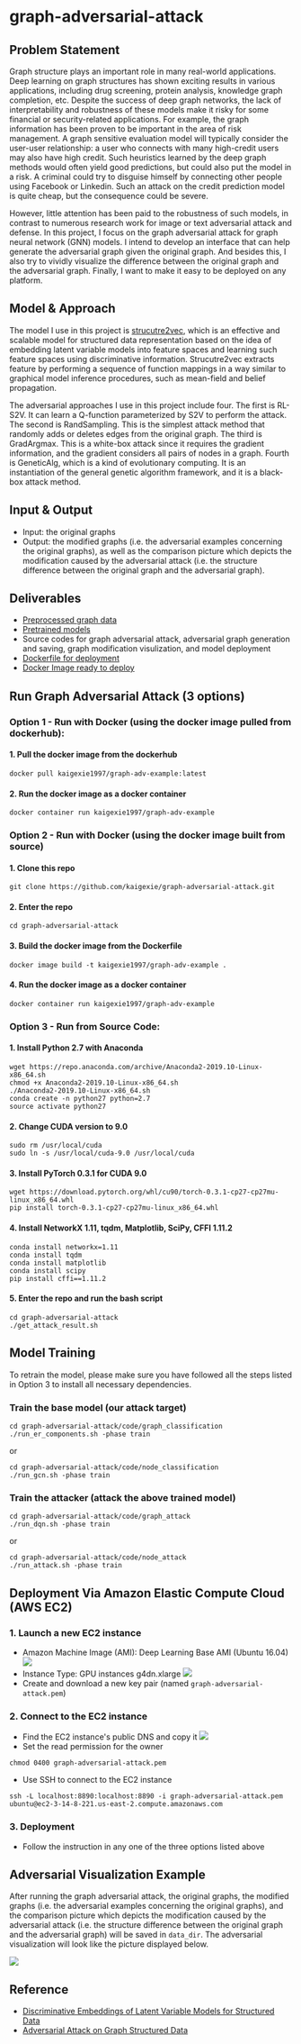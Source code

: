 # graph-adversarial-attack


## Problem Statement
Graph structure plays an important role in many real-world applications. Deep learning on graph structures has shown exciting results in various applications, including drug screening, protein analysis, knowledge graph completion, etc. Despite the success of deep graph networks, the lack of interpretability and robustness of these models make it risky for some financial or security-related applications. For example, the graph information has been proven to be important in the area of risk management. A graph sensitive evaluation model will typically consider the user-user relationship: a user who connects with many high-credit users may also have high credit. Such heuristics learned by the deep graph methods would often yield good predictions, but could also put the model in a risk. A criminal could try to disguise himself by connecting other people using Facebook or Linkedin. Such an attack on the credit prediction model is quite cheap, but the consequence could be severe.

However, little attention has been paid to the robustness of such models, in contrast to numerous research work for image or text adversarial attack and defense. In this project, I focus on the graph adversarial attack for graph neural network (GNN) models. I intend to develop an interface that can help generate the adversarial graph given the original graph. And besides this, I also try to vividly visualize the difference between the original graph and the adversarial graph. Finally, I want to make it easy to be deployed on any platform. 


## Model & Approach
The model I use in this project is [strucutre2vec](https://arxiv.org/abs/1603.05629), which is an effective and scalable model for structured data representation based on the idea of embedding latent variable models into feature spaces and learning such feature spaces using discriminative information. Strucutre2vec extracts feature by performing a sequence of function mappings in a way similar to graphical model inference procedures, such as mean-field and belief propagation.

The adversarial approaches I use in this project include four. The first is RL-S2V. It can learn a Q-function parameterized by S2V to perform the attack. The second is RandSampling. This is the simplest attack method that randomly adds or deletes edges from the original graph. The third is GradArgmax. This is a white-box attack since it requires the gradient information, and the gradient considers all pairs of nodes in a graph. Fourth is GeneticAlg, which is a kind of evolutionary computing. It is an instantiation of the general genetic algorithm framework, and it is a black-box attack method.


## Input & Output
* Input: the original graphs
* Output: the modified graphs (i.e. the adversarial examples concerning the original graphs), as well as the comparison picture which depicts the modification caused by the adversarial attack (i.e. the structure difference between the original graph and the adversarial graph).


## Deliverables
* [Preprocessed graph data](https://github.com/kaigexie/graph-adversarial-attack/tree/master/dropbox/data)
* [Pretrained models](https://github.com/kaigexie/graph-adversarial-attack/tree/master/dropbox/scratch/results/graph_classification/components)
* Source codes for graph adversarial attack, adversarial graph generation and saving, graph modification visulization, and model deployment
* [Dockerfile for deployment](https://github.com/kaigexie/graph-adversarial-attack/blob/master/Dockerfile)
* [Docker Image ready to deploy](https://hub.docker.com/repository/docker/kaigexie1997/graph-adv-example)


## Run Graph Adversarial Attack (3 options)

### Option 1 - Run with Docker (using the docker image pulled from dockerhub):
#### 1. Pull the docker image from the dockerhub
```
docker pull kaigexie1997/graph-adv-example:latest
```
#### 2. Run the docker image as a docker container
```
docker container run kaigexie1997/graph-adv-example
```
### Option 2 - Run with Docker (using the docker image built from source)
#### 1. Clone this repo
```
git clone https://github.com/kaigexie/graph-adversarial-attack.git
```
#### 2. Enter the repo
```
cd graph-adversarial-attack
```
#### 3. Build the docker image from the Dockerfile
```
docker image build -t kaigexie1997/graph-adv-example .
```
#### 4. Run the docker image as a docker container
```
docker container run kaigexie1997/graph-adv-example
```
### Option 3 - Run from Source Code:
#### 1. Install Python 2.7 with Anaconda
```
wget https://repo.anaconda.com/archive/Anaconda2-2019.10-Linux-x86_64.sh
chmod +x Anaconda2-2019.10-Linux-x86_64.sh
./Anaconda2-2019.10-Linux-x86_64.sh
conda create -n python27 python=2.7
source activate python27
```
#### 2. Change CUDA version to 9.0
```
sudo rm /usr/local/cuda
sudo ln -s /usr/local/cuda-9.0 /usr/local/cuda
```
#### 3. Install PyTorch 0.3.1 for CUDA 9.0
```
wget https://download.pytorch.org/whl/cu90/torch-0.3.1-cp27-cp27mu-linux_x86_64.whl
pip install torch-0.3.1-cp27-cp27mu-linux_x86_64.whl
```
#### 4. Install NetworkX 1.11, tqdm, Matplotlib, SciPy, CFFI 1.11.2
```
conda install networkx=1.11
conda install tqdm
conda install matplotlib
conda install scipy
pip install cffi==1.11.2
```
#### 5. Enter the repo and run the bash script
```
cd graph-adversarial-attack
./get_attack_result.sh
```


## Model Training
To retrain the model, please make sure you have followed all the steps listed in Option 3 to install all necessary dependencies.
### Train the base model (our attack target)
```
cd graph-adversarial-attack/code/graph_classification
./run_er_components.sh -phase train
```
or
```
cd graph-adversarial-attack/code/node_classification
./run_gcn.sh -phase train
```
### Train the attacker (attack the above trained model)
```
cd graph-adversarial-attack/code/graph_attack
./run_dqn.sh -phase train
```
or
```
cd graph-adversarial-attack/code/node_attack
./run_attack.sh -phase train
```


## Deployment Via Amazon Elastic Compute Cloud (AWS EC2)
### 1. Launch a new EC2 instance
 - Amazon Machine Image (AMI): Deep Learning Base AMI (Ubuntu 16.04)
 ![](pic/AMI_type.png)
 - Instance Type: GPU instances g4dn.xlarge
 ![](pic/instance_type.png)
 - Create and download a new key pair (named ```graph-adversarial-attack.pem```)

### 2. Connect to the EC2 instance
 - Find the EC2 instance's public DNS and copy it
 ![](pic/public_DNS.png)
 - Set the read permission for the owner
 ```
 chmod 0400 graph-adversarial-attack.pem
 ```
 - Use SSH to connect to the EC2 instance
 ```
 ssh -L localhost:8890:localhost:8890 -i graph-adversarial-attack.pem ubuntu@ec2-3-14-8-221.us-east-2.compute.amazonaws.com
 ```

### 3. Deployment
 - Follow the instruction in any one of the three options listed above


## Adversarial Visualization Example
After running the graph adversarial attack, the original graphs, the modified graphs (i.e. the adversarial examples concerning the original graphs), and the comparison picture which depicts the modification caused by the adversarial attack (i.e. the structure difference between the original graph and the adversarial graph) will be saved in ```data_dir```. The adversarial visualization will look like the picture displayed below.

![](pic/comparison.png)


## Reference
- [Discriminative Embeddings of Latent Variable Models for Structured Data](https://arxiv.org/abs/1603.05629)
- [Adversarial Attack on Graph Structured Data](https://arxiv.org/abs/1806.02371)
